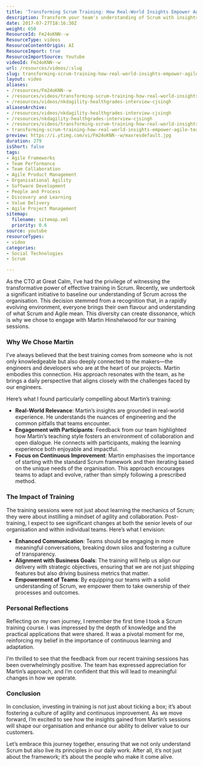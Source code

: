 ```yaml
---
title: 'Transforming Scrum Training: How Real-World Insights Empower Agile Teams at Great Calm'
description: Transform your team's understanding of Scrum with insights from expert Martin Hinshelwood. Discover how effective training fosters agility and collaboration!
date: 2017-07-27T18:16:30Z
weight: 650
ResourceId: Fm24oKNN--w
ResourceType: videos
ResourceContentOrigin: AI
ResourceImport: true
ResourceImportSource: Youtube
videoId: Fm24oKNN--w
url: /resources/videos/:slug
slug: transforming-scrum-training-how-real-world-insights-empower-agile-teams-at-great-calm
layout: video
aliases:
- /resources/Fm24oKNN--w
- /resources/videos/transforming-scrum-training-how-real-world-insights-empower-agile-teams-at-great-calm
- /resources/videos/nkdagility-healthgrades-interview-cjsingh
aliasesArchive:
- /resources/videos/nkdagility-healthgrades-interview-cjsingh
- /resources/nkdagility-healthgrades-interview-cjsingh
- /resources/videos/transforming-scrum-training-how-real-world-insights-empower-agile-teams-at-great-calm
- transforming-scrum-training-how-real-world-insights-empower-agile-teams-at-great-calm
preview: https://i.ytimg.com/vi/Fm24oKNN--w/maxresdefault.jpg
duration: 279
isShort: false
tags:
- Agile Frameworks
- Team Performance
- Team Collaboration
- Agile Product Management
- Organisational Agility
- Software Development
- People and Process
- Discovery and Learning
- Value Delivery
- Agile Project Management
sitemap:
  filename: sitemap.xml
  priority: 0.6
source: youtube
resourceTypes:
- video
categories:
- Social Technologies
- Scrum

---
```

As the CTO at Great Calm, I’ve had the privilege of witnessing the transformative power of effective training in Scrum. Recently, we undertook a significant initiative to baseline our understanding of Scrum across the organisation. This decision stemmed from a recognition that, in a rapidly evolving environment, everyone brings their own flavour and understanding of what Scrum and Agile mean. This diversity can create dissonance, which is why we chose to engage with Martin Hinshelwood for our training sessions.

### Why We Chose Martin

I’ve always believed that the best training comes from someone who is not only knowledgeable but also deeply connected to the makers—the engineers and developers who are at the heart of our projects. Martin embodies this connection. His approach resonates with the team, as he brings a daily perspective that aligns closely with the challenges faced by our engineers. 

Here’s what I found particularly compelling about Martin’s training:

- **Real-World Relevance**: Martin’s insights are grounded in real-world experience. He understands the nuances of engineering and the common pitfalls that teams encounter.
- **Engagement with Participants**: Feedback from our team highlighted how Martin’s teaching style fosters an environment of collaboration and open dialogue. He connects with participants, making the learning experience both enjoyable and impactful.
- **Focus on Continuous Improvement**: Martin emphasises the importance of starting with the standard Scrum framework and then iterating based on the unique needs of the organisation. This approach encourages teams to adapt and evolve, rather than simply following a prescribed method.

### The Impact of Training

The training sessions were not just about learning the mechanics of Scrum; they were about instilling a mindset of agility and collaboration. Post-training, I expect to see significant changes at both the senior levels of our organisation and within individual teams. Here’s what I envision:

- **Enhanced Communication**: Teams should be engaging in more meaningful conversations, breaking down silos and fostering a culture of transparency.
- **Alignment with Business Goals**: The training will help us align our delivery with strategic objectives, ensuring that we are not just shipping features but also driving business metrics that matter.
- **Empowerment of Teams**: By equipping our teams with a solid understanding of Scrum, we empower them to take ownership of their processes and outcomes.

### Personal Reflections

Reflecting on my own journey, I remember the first time I took a Scrum training course. I was impressed by the depth of knowledge and the practical applications that were shared. It was a pivotal moment for me, reinforcing my belief in the importance of continuous learning and adaptation. 

I’m thrilled to see that the feedback from our recent training sessions has been overwhelmingly positive. The team has expressed appreciation for Martin’s approach, and I’m confident that this will lead to meaningful changes in how we operate.

### Conclusion

In conclusion, investing in training is not just about ticking a box; it’s about fostering a culture of agility and continuous improvement. As we move forward, I’m excited to see how the insights gained from Martin’s sessions will shape our organisation and enhance our ability to deliver value to our customers. 

Let’s embrace this journey together, ensuring that we not only understand Scrum but also live its principles in our daily work. After all, it’s not just about the framework; it’s about the people who make it come alive.
